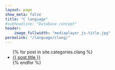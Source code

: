```yaml
---
layout: page
show_meta: false
title: "C language"
#subheadline: "Database concept"
header: 
    image_fullwidth: "mediaplayer_js-title.jpg"
permalink: "/language/clang/"
---
```

<ul>
  {% for post in site.categories.clang %}
  <li><a href="{{ site.url }}{{ site.baseurl }}{{ post.url}}">{{ post.title }}</a></li>
  {% endfor %}
</ul>
